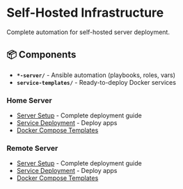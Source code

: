 # Self-Hosted Infrastructure

Complete automation for self-hosted server deployment.

## 📦 Components

- **`*-server/`** - Ansible automation (playbooks, roles, vars)
- **`service-templates/`** - Ready-to-deploy Docker services

### Home Server
- [Server Setup](home-server/README.md) - Complete deployment guide 
- [Service Deployment](home-server/docs/service-deployment-guide.md) - Deploy apps
- [Docker Compose Templates](service-templates/home)

### Remote Server
- [Server Setup](remote-server/README.md) - Complete deployment guide 
- [Service Deployment](remote-server/docs/service-deployment-guide.md) - Deploy apps
- [Docker Compose Templates](service-templates/remote)